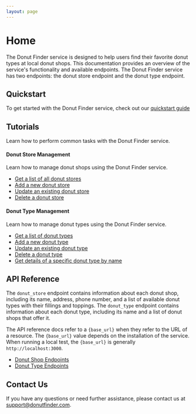 ```yaml
---
layout: page
---
```


# Home

The Donut Finder service is designed to help users find their favorite donut types at local donut shops. This documentation provides an overview of the service's functionality and available endpoints. The Donut Finder service has two endpoints: the donut store endpoint and the donut type endpoint. 

## Quickstart

To get started with the Donut Finder service, check out our [quickstart guide](api/quickstart.md)

## Tutorials

Learn how to perform common tasks with the Donut Finder service.

#### Donut Store Management

Learn how to manage donut shops using the Donut Finder service.

* [Get a list of all donut stores](tutorials/donut-store/get-list-of-donut-stores.md)
* [Add a new donut store](tutorials/donut-store/add-new-store.md)
* [Update an existing donut store](tutorials/donut-store/update-a-store.md)
* [Delete a donut store](tutorials/donut-store/delete-store.md)

#### Donut Type Management

Learn how to manage donut types using the Donut Finder service.

* [Get a list of donut types](tutorials/donut-type/get-a-list-of-donut-types.md)
* [Add a new donut type](tutorials/donut-type/add-new-donut-type.md)
* [Update an existing donut type](tutorials/donut-type/update-a-donut-type.md)
* [Delete a donut type](tutorials/donut-type/delete-a-donut-type.md)
* [Get details of a specific donut type by name](tutorials/donut-type/search-donut-types-by-name.md)

## API Reference

The `donut_store` endpoint contains information about each donut shop, including its name, address, phone number, and a list of available donut types with their fillings and toppings. The `donut_type` endpoint contains information about each donut type, including its name and a list of donut shops that offer it.


The API reference docs refer to a `{base_url}` when they refer to the URL of a resource. The `{base_url}` value depends on the installation of the service. When running a local test, the `{base_url}` is generally `http://localhost:3000`.

* [Donut Shop Endpoints](api/donut-store/index.md)
* [Donut Type Endpoints](api/donut-type/index.md)

## Contact Us

If you have any questions or need further assistance, please contact us at support@donutfinder.com.